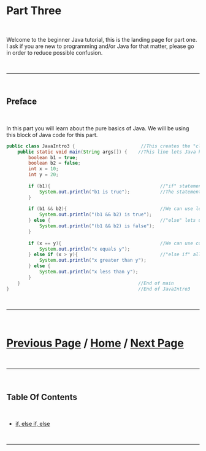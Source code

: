 # Part Three


<br>

Welcome to the beginner Java tutorial, this is the landing page for part one. I ask if you are new to programming and/or Java for that matter, please go in order to reduce possible confusion. 

<br>

***

<br> 

## Preface

<br>

In this part you will learn about the pure basics of Java.
We will be using this block of Java code for this part. 

````Java
public class JavaIntro3 {                        //This creates the "class", for now think of each class like a document or file
    public static void main(String args[]) {    //This line lets Java know what to run when you click execute below
        boolean b1 = true;
        boolean b2 = false;
        int x = 10;
        int y = 20;
        
        if (b1){                                        //"if" statements decide to do something based on if something is true or false
            System.out.println("b1 is true");           //The statements inside the {} braces will run if the statement in () is true
        }
        
        if (b1 && b2){                                  //We can use logical operators in addition to booleans
            System.out.println("(b1 && b2) is true");
        } else {                                        //"else" lets us do things when the if statement is false
            System.out.println("(b1 && b2) is false"); 
        }
        
        if (x == y){                                    //We can use comparison operators as well
            System.out.println("x equals y");
        } else if (x > y){                              //"else if" allows us to check another statement if the first statement was false
            System.out.println("x greater than y");
        } else {
            System.out.println("x less than y");
        }
    }                                           //End of main
}                                               //End of JavaIntro3
````

<br>

***

<br>

# [Previous Page](https://docs.lynkrobotics.org/programming/java) / [Home](https://docs.lynkrobotics.org/) / [Next Page](./if.md) 

<br>

***

<br> 

## Table Of Contents

<br>

- [if, else if, else](./if.md)



<br>

***

<br>


